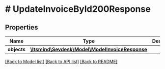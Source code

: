 # # UpdateInvoiceById200Response

## Properties

Name | Type | Description | Notes
------------ | ------------- | ------------- | -------------
**objects** | [**\Itsmind\Sevdesk\Model\ModelInvoiceResponse**](ModelInvoiceResponse.md) |  | [optional]

[[Back to Model list]](../../README.md#models) [[Back to API list]](../../README.md#endpoints) [[Back to README]](../../README.md)
